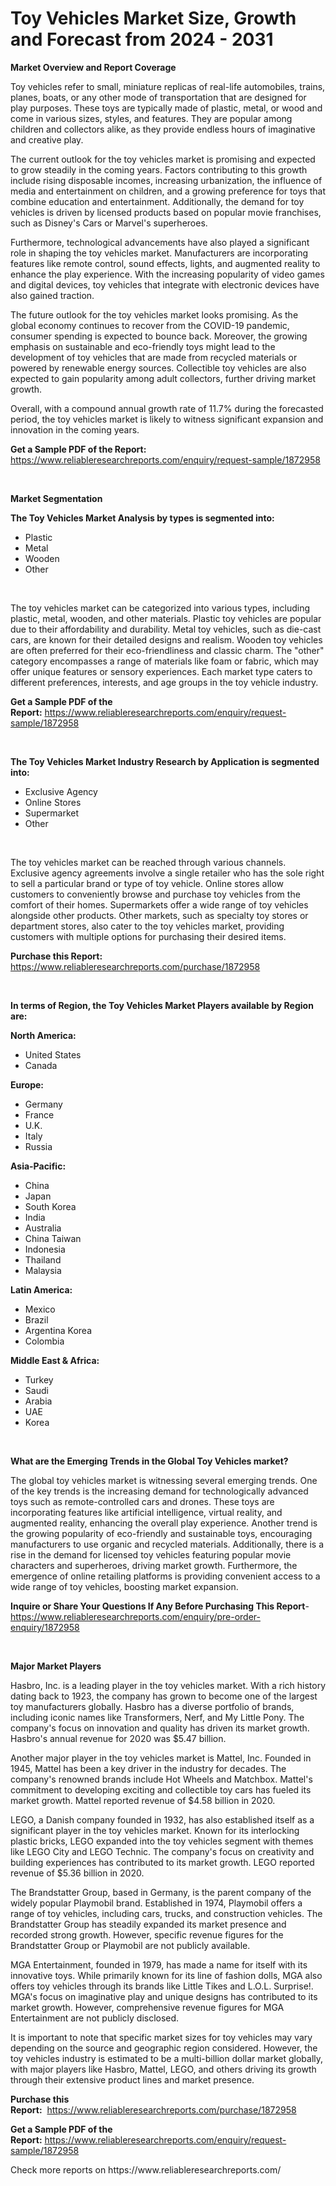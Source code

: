 <p><h1>Toy Vehicles Market Size, Growth and Forecast from 2024 - 2031</h1></p><p><strong>Market Overview and Report Coverage</strong></p>
<p><p>Toy vehicles refer to small, miniature replicas of real-life automobiles, trains, planes, boats, or any other mode of transportation that are designed for play purposes. These toys are typically made of plastic, metal, or wood and come in various sizes, styles, and features. They are popular among children and collectors alike, as they provide endless hours of imaginative and creative play.</p><p>The current outlook for the toy vehicles market is promising and expected to grow steadily in the coming years. Factors contributing to this growth include rising disposable incomes, increasing urbanization, the influence of media and entertainment on children, and a growing preference for toys that combine education and entertainment. Additionally, the demand for toy vehicles is driven by licensed products based on popular movie franchises, such as Disney's Cars or Marvel's superheroes.</p><p>Furthermore, technological advancements have also played a significant role in shaping the toy vehicles market. Manufacturers are incorporating features like remote control, sound effects, lights, and augmented reality to enhance the play experience. With the increasing popularity of video games and digital devices, toy vehicles that integrate with electronic devices have also gained traction.</p><p>The future outlook for the toy vehicles market looks promising. As the global economy continues to recover from the COVID-19 pandemic, consumer spending is expected to bounce back. Moreover, the growing emphasis on sustainable and eco-friendly toys might lead to the development of toy vehicles that are made from recycled materials or powered by renewable energy sources. Collectible toy vehicles are also expected to gain popularity among adult collectors, further driving market growth.</p><p>Overall, with a compound annual growth rate of 11.7% during the forecasted period, the toy vehicles market is likely to witness significant expansion and innovation in the coming years.</p></p>
<p><strong>Get a Sample PDF of the Report:</strong> <a href="https://www.reliableresearchreports.com/enquiry/request-sample/1872958">https://www.reliableresearchreports.com/enquiry/request-sample/1872958</a></p>
<p>&nbsp;</p>
<p><strong>Market Segmentation</strong></p>
<p><strong>The Toy Vehicles Market Analysis by types is segmented into:</strong></p>
<p><ul><li>Plastic</li><li>Metal</li><li>Wooden</li><li>Other</li></ul></p>
<p>&nbsp;</p>
<p><p>The toy vehicles market can be categorized into various types, including plastic, metal, wooden, and other materials. Plastic toy vehicles are popular due to their affordability and durability. Metal toy vehicles, such as die-cast cars, are known for their detailed designs and realism. Wooden toy vehicles are often preferred for their eco-friendliness and classic charm. The "other" category encompasses a range of materials like foam or fabric, which may offer unique features or sensory experiences. Each market type caters to different preferences, interests, and age groups in the toy vehicle industry.</p></p>
<p><strong>Get a Sample PDF of the Report:</strong>&nbsp;<a href="https://www.reliableresearchreports.com/enquiry/request-sample/1872958">https://www.reliableresearchreports.com/enquiry/request-sample/1872958</a></p>
<p>&nbsp;</p>
<p><strong>The Toy Vehicles Market Industry Research by Application is segmented into:</strong></p>
<p><ul><li>Exclusive Agency</li><li>Online Stores</li><li>Supermarket</li><li>Other</li></ul></p>
<p>&nbsp;</p>
<p><p>The toy vehicles market can be reached through various channels. Exclusive agency agreements involve a single retailer who has the sole right to sell a particular brand or type of toy vehicle. Online stores allow customers to conveniently browse and purchase toy vehicles from the comfort of their homes. Supermarkets offer a wide range of toy vehicles alongside other products. Other markets, such as specialty toy stores or department stores, also cater to the toy vehicles market, providing customers with multiple options for purchasing their desired items.</p></p>
<p><strong>Purchase this Report:</strong>&nbsp; <a href="https://www.reliableresearchreports.com/purchase/1872958">https://www.reliableresearchreports.com/purchase/1872958</a></p>
<p>&nbsp;</p>
<p><strong>In terms of Region, the Toy Vehicles Market Players available by Region are:</strong></p>
<p>
    <p> <strong> North America: </strong>
        <ul>
            <li>United States</li>
            <li>Canada</li>
        </ul>
        </p> 
    <p> <strong> Europe: </strong>
        <ul>
            <li>Germany</li>
            <li>France</li>
            <li>U.K.</li>
            <li>Italy</li>
            <li>Russia</li>
        </ul>
        </p> 
    <p> <strong> Asia-Pacific: </strong>
        <ul>
            <li>China</li>
            <li>Japan</li>
            <li>South Korea</li>
            <li>India</li>
            <li>Australia</li>
            <li>China Taiwan</li>
            <li>Indonesia</li>
            <li>Thailand</li>
            <li>Malaysia</li>
        </ul>
        </p> 
    <p> <strong> Latin America: </strong>
        <ul>
            <li>Mexico</li>
            <li>Brazil</li>
            <li>Argentina Korea</li>
            <li>Colombia</li>
        </ul>
        </p> 
    <p> <strong> Middle East & Africa: </strong>
        <ul>
            <li>Turkey</li>
            <li>Saudi</li>
            <li>Arabia</li>
            <li>UAE</li>
            <li>Korea</li>
        </ul>
    </p>
    </p>
<p>&nbsp;</p>
<p><strong>What are the Emerging Trends in the Global Toy Vehicles market?</strong></p>
<p><p>The global toy vehicles market is witnessing several emerging trends. One of the key trends is the increasing demand for technologically advanced toys such as remote-controlled cars and drones. These toys are incorporating features like artificial intelligence, virtual reality, and augmented reality, enhancing the overall play experience. Another trend is the growing popularity of eco-friendly and sustainable toys, encouraging manufacturers to use organic and recycled materials. Additionally, there is a rise in the demand for licensed toy vehicles featuring popular movie characters and superheroes, driving market growth. Furthermore, the emergence of online retailing platforms is providing convenient access to a wide range of toy vehicles, boosting market expansion.</p></p>
<p><strong>Inquire or Share Your Questions If Any Before Purchasing This Report</strong>- <a href="https://www.reliableresearchreports.com/enquiry/pre-order-enquiry/1872958">https://www.reliableresearchreports.com/enquiry/pre-order-enquiry/1872958</a></p>
<p>&nbsp;</p>
<p><strong>Major Market Players</strong></p>
<p><p>Hasbro, Inc. is a leading player in the toy vehicles market. With a rich history dating back to 1923, the company has grown to become one of the largest toy manufacturers globally. Hasbro has a diverse portfolio of brands, including iconic names like Transformers, Nerf, and My Little Pony. The company's focus on innovation and quality has driven its market growth. Hasbro's annual revenue for 2020 was $5.47 billion.</p><p>Another major player in the toy vehicles market is Mattel, Inc. Founded in 1945, Mattel has been a key driver in the industry for decades. The company's renowned brands include Hot Wheels and Matchbox. Mattel's commitment to developing exciting and collectible toy cars has fueled its market growth. Mattel reported revenue of $4.58 billion in 2020.</p><p>LEGO, a Danish company founded in 1932, has also established itself as a significant player in the toy vehicles market. Known for its interlocking plastic bricks, LEGO expanded into the toy vehicles segment with themes like LEGO City and LEGO Technic. The company's focus on creativity and building experiences has contributed to its market growth. LEGO reported revenue of $5.36 billion in 2020.</p><p>The Brandstatter Group, based in Germany, is the parent company of the widely popular Playmobil brand. Established in 1974, Playmobil offers a range of toy vehicles, including cars, trucks, and construction vehicles. The Brandstatter Group has steadily expanded its market presence and recorded strong growth. However, specific revenue figures for the Brandstatter Group or Playmobil are not publicly available.</p><p>MGA Entertainment, founded in 1979, has made a name for itself with its innovative toys. While primarily known for its line of fashion dolls, MGA also offers toy vehicles through its brands like Little Tikes and L.O.L. Surprise!. MGA's focus on imaginative play and unique designs has contributed to its market growth. However, comprehensive revenue figures for MGA Entertainment are not publicly disclosed.</p><p>It is important to note that specific market sizes for toy vehicles may vary depending on the source and geographic region considered. However, the toy vehicles industry is estimated to be a multi-billion dollar market globally, with major players like Hasbro, Mattel, LEGO, and others driving its growth through their extensive product lines and market presence.</p></p>
<p><strong>Purchase this Report:</strong>&nbsp;&nbsp;<a href="https://www.reliableresearchreports.com/purchase/1872958">https://www.reliableresearchreports.com/purchase/1872958</a></p>
<p></p>
<p><strong>Get a Sample PDF of the Report:</strong>&nbsp;<a href="https://www.reliableresearchreports.com/enquiry/request-sample/1872958">https://www.reliableresearchreports.com/enquiry/request-sample/1872958</a></p>
<p>Check more reports on https://www.reliableresearchreports.com/</p>